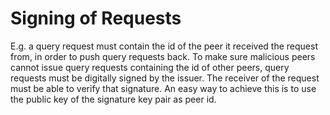 # Signing of Requests

E.g. a query request must contain the id of the peer it received the request from, in order to push
query requests back. To make sure malicious peers cannot issue query requests containing the id of
other peers, query requests must be digitally signed by the issuer. The receiver of the request
must be able to verify that signature. An easy way to achieve this is to use the public key of the
signature key pair as peer id.
